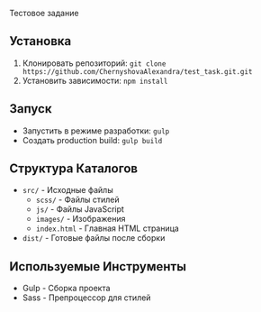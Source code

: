 Тестовое задание

## Установка

1. Клонировать репозиторий: `git clone https://github.com/ChernyshovaAlexandra/test_task.git.git`
2. Установить зависимости: `npm install`

## Запуск

- Запустить в режиме разработки: `gulp`
- Создать production build: `gulp build`

## Структура Каталогов

- `src/` - Исходные файлы
  - `scss/` - Файлы стилей
  - `js/` - Файлы JavaScript
  - `images/` - Изображения
  - `index.html` - Главная HTML страница
- `dist/` - Готовые файлы после сборки

## Используемые Инструменты

- Gulp - Сборка проекта
- Sass - Препроцессор для стилей

